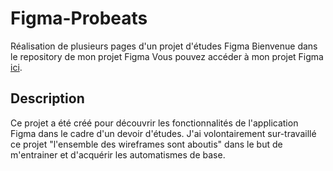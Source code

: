 # Figma-Probeats
Réalisation de plusieurs pages d'un projet d'études Figma
Bienvenue dans le repository de mon projet Figma
Vous pouvez accéder à mon projet Figma [ici](https://www.figma.com/design/XnKTV0XkPXqvkEuBtjyieg/probeats_maquette?node-id=0-1&t=KWVUCRsEjmUP2h30-0).
## Description
Ce projet a été créé pour découvrir les fonctionnalités de l'application Figma dans le cadre d'un devoir d'études.
J'ai volontairement sur-travaillé ce projet "l'ensemble des  wireframes sont aboutis" dans le but de m'entrainer et d'acquérir les automatismes de base.
